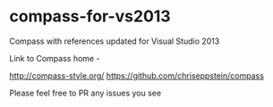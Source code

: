 compass-for-vs2013
==================

Compass with references updated for Visual Studio 2013

Link to Compass home -  

http://compass-style.org/
https://github.com/chriseppstein/compass

Please feel free to PR any issues you see
